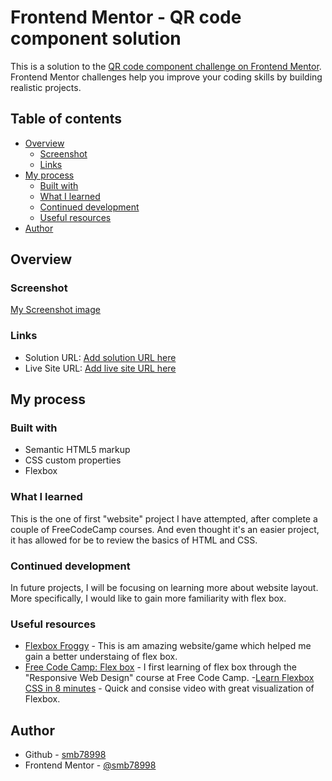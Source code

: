 # Frontend Mentor - QR code component solution

This is a solution to the [QR code component challenge on Frontend Mentor](https://www.frontendmentor.io/challenges/qr-code-component-iux_sIO_H). Frontend Mentor challenges help you improve your coding skills by building realistic projects. 

## Table of contents

- [Overview](#overview)
  - [Screenshot](#screenshot)
  - [Links](#links)
- [My process](#my-process)
  - [Built with](#built-with)
  - [What I learned](#what-i-learned)
  - [Continued development](#continued-development)
  - [Useful resources](#useful-resources)
- [Author](#author)


## Overview

### Screenshot

[My Screenshot image](.\images\qr-code-screenshot.png)


### Links

- Solution URL: [Add solution URL here](https://your-solution-url.com)
- Live Site URL: [Add live site URL here](https://your-live-site-url.com)

## My process

### Built with

- Semantic HTML5 markup
- CSS custom properties
- Flexbox

### What I learned

This is the one of first "website" project I have attempted, after complete a couple of FreeCodeCamp courses. And even thought it's an easier project, it has allowed for be to review the basics of HTML and CSS. 


### Continued development

In future projects, I will be focusing on learning more about website layout. More specifically, I would like to gain more familiarity with flex box. 

### Useful resources

- [Flexbox Froggy](https://flexboxfroggy.com/) - This is am amazing website/game which helped me gain a better understaing of flex box. 
- [Free Code Camp: Flex box](https://www.freecodecamp.org/learn/2022/responsive-web-design/#learn-css-flexbox-by-building-a-photo-gallery) - I first learning of flex box through the "Responsive Web Design" course at Free Code Camp.
-[Learn Flexbox CSS in 8 minutes](https://www.youtube.com/watch?v=phWxA89Dy94&t=170s) - Quick and consise video with great visualization of Flexbox.

## Author

- Github - [smb78998](https://github.com/smb78998)
- Frontend Mentor - [@smb78998](https://www.frontendmentor.io/profile/smb78998)

